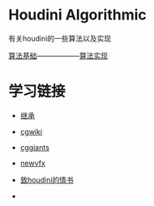 # Houdini Algorithmic
有关houdini的一些算法以及实现

[算法基础]()——————[算法实现]()

# 学习链接

* [继承](https://github.com/FofightFong/All_In_One/tree/master/special_effects/tutorial_doc)

* [cgwiki](https://www.tokeru.com/cgwiki/index.php?title=HoudiniGettingStarted)

* [cggiants](https://cggiants.blogspot.com/)

* [newvfx](https://docs.newvfx.com/docs/category/houdini)

* [致houdini的情书](https://github.com/FofightFong/All_In_One/blob/master/special_effects/tutorial_doc/letterToHoudini.md)

* []()
